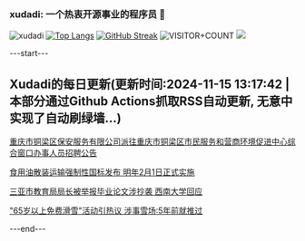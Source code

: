 ### xudadi: 一个热衷开源事业的程序员 👋

![xudadi](https://github-readme-stats-git-masterorgs-github-readme-stats-team.vercel.app/api?username=xudadi)
[![Top Langs](https://github-readme-stats.vercel.app/api/top-langs/?username=xudadi)](https://github.com/anuraghazra/github-readme-stats)
[![GitHub Streak](https://streak-stats.demolab.com?user=xudadi&locale=zh_Hans)](https://git.io/streak-stats)
![VISITOR+COUNT](https://komarev.com/ghpvc/?username=xudadi&label=VISITOR+COUNT)
![](https://raw.githubusercontent.com/xudadi/xudadi/main/assets/github-contribution-grid-snake.svg)


---start---

## Xudadi的每日更新(更新时间:2024-11-15 13:17:42 | 本部分通过Github Actions抓取RSS自动更新, 无意中实现了自动刷绿墙...)

[重庆市铜梁区保安服务有限公司派往重庆市铜梁区市民服务和营商环境促进中心综合窗口办事人员招聘公告](https://www.gongkaoleida.com/article/2194704)

[食用油散装运输强制性国标发布 明年2月1日正式实施](https://m.163.com/news/article/JH05KJRB000189PS.html)

[三亚市教育局局长被举报毕业论文涉抄袭 西南大学回应](https://m.163.com/news/article/JH04E740053469LG.html)

["65岁以上免费滑雪"活动引热议 涉事雪场:5年前就推过](https://m.163.com/news/article/JH03EP100514D3UH.html)

---end---

